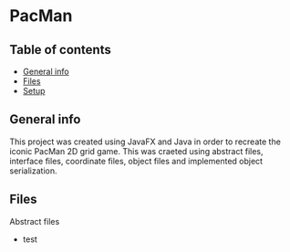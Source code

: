 # PacMan

## Table of contents
* [General info](#general-info)
* [Files](#files)
* [Setup](#setup)

## General info
This project was created using JavaFX and Java in order to recreate the iconic PacMan 2D grid game. This was craeted using abstract files, interface files, coordinate files, object files and implemented object serialization. 

## Files

Abstract files
* test
